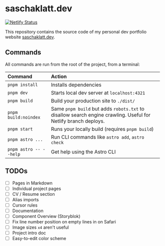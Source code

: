 # saschaklatt.dev

[![Netlify Status](https://api.netlify.com/api/v1/badges/9008f0b9-b681-42be-af32-19e2efb19170/deploy-status)](https://app.netlify.com/sites/saschaklatt/deploys)

This repository contains the source code of my personal dev portfolio website [saschaklatt.dev](https://saschaklatt.dev).

## Commands

All commands are run from the root of the project, from a terminal:

| Command                   | Action                                           |
| :------------------------ | :----------------------------------------------- |
| `pnpm install`             | Installs dependencies                            |
| `pnpm dev`             | Starts local dev server at `localhost:4321`      |
| `pnpm build`           | Build your production site to `./dist/`          |
| `pnpm build:noindex`           | Same `pnpm build` but adds `robots.txt` to disallow search engine crawling. Useful for Netlify branch deploys.    |
| `pnpm start`         | Runs your locally build (requires `pnpm build`)     |
| `pnpm astro ...`       | Run CLI commands like `astro add`, `astro check` |
| `pnpm astro -- --help` | Get help using the Astro CLI                     |

## TODOs

- [ ] Pages in Markdown
- [ ] Individual project pages
- [ ] CV / Resume section
- [ ] Alias imports
- [ ] Cursor rules
- [ ] Documentation
- [ ] Component Overview (Storyblok)
- [ ] Fix line number position on empty lines in <Editor/> on Safari
- [ ] Image sizes `x4` aren't useful
- [ ] Project intro doc
- [ ] Easy-to-edit color scheme
